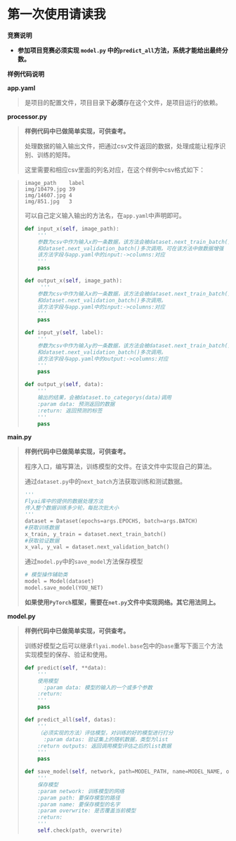 # 第一次使用请读我

**竞赛说明**

* **参加项目竞赛必须实现 `model.py` 中的`predict_all`方法，系统才能给出最终分数。**

**样例代码说明**

**app.yaml**

> 是项目的配置文件，项目目录下**必须**存在这个文件，是项目运行的依赖。

**processor.py**

> **样例代码中已做简单实现，可供查考。**
>
> 处理数据的输入输出文件，把通过csv文件返回的数据，处理成能让程序识别、训练的矩阵。
>
> 这里需要和相应csv里面的列名对应，在这个样例中csv格式如下：

> ```text
> image_path	label
> img/10479.jpg	39
> img/14607.jpg	4
> img/851.jpg	3
> ```
>
> 可以自己定义输入输出的方法名，在`app.yaml`中声明即可。
>
> ```python
> def input_x(self, image_path):
>     '''
>     参数为csv中作为输入x的一条数据，该方法会被dataset.next_train_batch()
>     和dataset.next_validation_batch()多次调用。可在该方法中做数据增强
>     该方法字段与app.yaml中的input:->columns:对应
>     '''
>     pass
>
> def output_x(self, image_path):
>      '''
>     参数为csv中作为输入x的一条数据，该方法会被dataset.next_train_batch()
>     和dataset.next_validation_batch()多次调用。
>     该方法字段与app.yaml中的input:->columns:对应
>     '''
>     pass
>
> def input_y(self, label):
>     '''
>     参数为csv中作为输入y的一条数据，该方法会被dataset.next_train_batch()
>     和dataset.next_validation_batch()多次调用。
>     该方法字段与app.yaml中的output:->columns:对应
>     '''
>     pass
>
> def output_y(self, data):
>     '''
>     输出的结果，会被dataset.to_categorys(data)调用
>     :param data: 预测返回的数据
>     :return: 返回预测的标签
>     '''
>     pass
> ```

**main.py**

> **样例代码中已做简单实现，可供查考。**
>
> 程序入口，编写算法，训练模型的文件。在该文件中实现自己的算法。
>
> 通过`dataset.py`中的`next_batch`方法获取训练和测试数据。
>
> ```python
> '''
> Flyai库中的提供的数据处理方法
> 传入整个数据训练多少轮，每批次批大小
> '''
> dataset = Dataset(epochs=args.EPOCHS, batch=args.BATCH)
> #获取训练数据
> x_train, y_train = dataset.next_train_batch()
> #获取验证数据
> x_val, y_val = dataset.next_validation_batch()
> ```
>
> 通过`model.py`中的`save_model`方法保存模型
>
> ```python
> # 模型操作辅助类
> model = Model(dataset)
> model.save_model(YOU_NET)
> ```
>
> **如果使用`PyTorch`框架，需要在`net.py`文件中实现网络。其它用法同上。**

**model.py**

> **样例代码中已做简单实现，可供查考。**
>
> 训练好模型之后可以继承`flyai.model.base`包中的`base`重写下面三个方法实现模型的保存、验证和使用。
>
> ```python
> def predict(self, **data):
>     '''
>     使用模型
>       :param data: 模型的输入的一个或多个参数
>     :return:
>     '''
>     pass
>
> def predict_all(self, datas):
>     '''
>     （必须实现的方法）评估模型，对训练的好的模型进行打分
>       :param datas: 验证集上的随机数据，类型为list
>     :return outputs: 返回调用模型评估之后的list数据
>     '''
>     pass
>
> def save_model(self, network, path=MODEL_PATH, name=MODEL_NAME, overwrite=False):
>     '''
>     保存模型
>     :param network: 训练模型的网络
>     :param path: 要保存模型的路径
>     :param name: 要保存模型的名字
>     :param overwrite: 是否覆盖当前模型
>     :return:
>     '''
>     self.check(path, overwrite)
> ```

